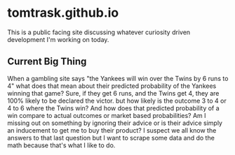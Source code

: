 # tomtrask.github.io

This is a public facing site discussing whatever curiosity driven development I'm working on today.

## Current Big Thing
When a gambling site says "the Yankees will win over the Twins by 6 runs to 4" what does that mean about
their predicted probability of the Yankees winning that game? Sure, if they get 6 runs, and the Twins get
4, they are 100% likely to be declared the victor. but how likely is the outcome 3 to 4 or 4 to 6 where
the Twins win? And how does that predicted probability of a win compare to actual outcomes or market
based probabilities? Am I missing out on something by ignoring their advice or is their advice simply
an inducement to get me to buy their product? I suspect we all know the answers to that last question
but I want to scrape some data and do the math because that's what I like to do.
